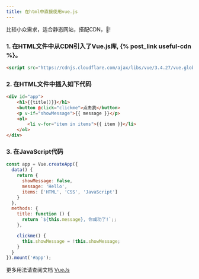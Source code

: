 ```yaml
---
title: 在html中直接使用vue.js
---
```

比较小众需求，适合静态网站，搭配CDN，🍺!

### 1. 在HTML文件中从CDN引入了Vue.js库, {% post_link useful-cdn %}。

``` html
<script src="https://cdnjs.cloudflare.com/ajax/libs/vue/3.4.27/vue.global.prod.min.js"></script>
```

### 2. 在HTML文件中插入如下代码

``` html
<div id="app">
    <h1>{{title()}}</h1>
    <button @click="clickme">点击我</button>
    <p v-if="showMessage">{{ message }}</p>
    <ol>
        <li v-for="item in items">{{ item }}</li>
    </ol>
</div>
```

### 3. 在JavaScript代码

``` javascript
const app = Vue.createApp({
  data() {
    return {
      showMessage: false,
      message: 'Hello',
      items: ['HTML', 'CSS', 'JavaScript']
    }
  },
  methods: {
    title: function () {
      return `${this.message}, 你成功了!`;;
    },

    clickme() {
      this.showMessage = !this.showMessage;
    }
  }
}).mount('#app');
```

更多用法请查阅文档 [VueJs](https://vuejs.org/)